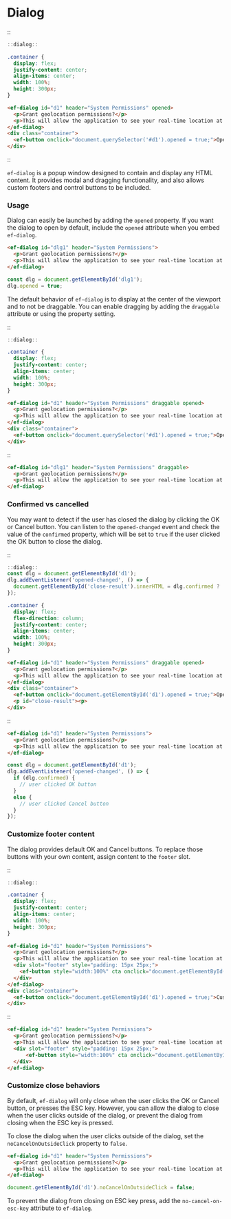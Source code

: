 <!--
type: page
title: Dialog
location: ./elements/dialog
layout: default
-->

# Dialog
::
```javascript
::dialog::
```
```css
.container {
  display: flex;
  justify-content: center;
  align-items: center;
  width: 100%;
  height: 300px;
}
```
```html
<ef-dialog id="d1" header="System Permissions" opened>
  <p>Grant geolocation permissions?</p>
  <p>This will allow the application to see your real-time location at any point in time.</p>
</ef-dialog>
<div class="container">
  <ef-button onclick="document.querySelector('#d1').opened = true;">Open Dialog</ef-button>
</div>
```
::

`ef-dialog` is a popup window designed to contain and display any HTML content. It provides modal and dragging functionality, and also allows custom footers and control buttons to be included.

### Usage

Dialog can easily be launched by adding the `opened` property. If you want the dialog to open by default, include the `opened` attribute when you embed `ef-dialog`.

```html
<ef-dialog id="dlg1" header="System Permissions">
  <p>Grant geolocation permissions?</p>
  <p>This will allow the application to see your real-time location at any point in time.</p>
</ef-dialog>
```
```javascript
const dlg = document.getElementById('dlg1');
dlg.opened = true;
```

The default behavior of `ef-dialog` is to display at the center of the viewport and to not be draggable. You can enable dragging by adding the `draggable` attribute or using the property setting.

::
```javascript
::dialog::
```
```css
.container {
  display: flex;
  justify-content: center;
  align-items: center;
  width: 100%;
  height: 300px;
}
```
```html
<ef-dialog id="d1" header="System Permissions" draggable opened>
  <p>Grant geolocation permissions?</p>
  <p>This will allow the application to see your real-time location at any point in time.</p>
</ef-dialog>
<div class="container">
  <ef-button onclick="document.querySelector('#d1').opened = true;">Open Dialog</ef-button>
</div>
```
::

```html
<ef-dialog id="dlg1" header="System Permissions" draggable>
  <p>Grant geolocation permissions?</p>
  <p>This will allow the application to see your real-time location at any point in time.</p>
</ef-dialog>
```

### Confirmed vs cancelled

You may want to detect if the user has closed the dialog by clicking the OK or Cancel button. You can listen to the `opened-changed` event and check the value of the `confirmed` property, which will be set to `true` if the user clicked the OK button to close the dialog.

::
```javascript
::dialog::
const dlg = document.getElementById('d1');
dlg.addEventListener('opened-changed', () => {
  document.getElementById('close-result').innerHTML = dlg.confirmed ? 'User clicked OK' : 'User clicked Cancel';
});
```
```css
.container {
  display: flex;
  flex-direction: column;
  justify-content: center;
  align-items: center;
  width: 100%;
  height: 300px;
}
```
```html
<ef-dialog id="d1" header="System Permissions" draggable opened>
  <p>Grant geolocation permissions?</p>
  <p>This will allow the application to see your real-time location at any point in time.</p>
</ef-dialog>
<div class="container">
  <ef-button onclick="document.getElementById('d1').opened = true;">Open Dialog</ef-button>
  <p id="close-result"><p>
</div>
```
::

```html
<ef-dialog id="d1" header="System Permissions">
  <p>Grant geolocation permissions?</p>
  <p>This will allow the application to see your real-time location at any point in time.</p>
</ef-dialog>
```
```javascript
const dlg = document.getElementById('d1');
dlg.addEventListener('opened-changed', () => {
  if (dlg.confirmed) {
    // user clicked OK button
  }
  else {
    // user clicked Cancel button
  }
});
```

### Customize footer content

The dialog provides default OK and Cancel buttons. To replace those buttons with your own content, assign content to the `footer` slot.

::
```javascript
::dialog::
```
```css
.container {
  display: flex;
  justify-content: center;
  align-items: center;
  width: 100%;
  height: 300px;
}
```
```html
<ef-dialog id="d1" header="System Permissions">
  <p>Grant geolocation permissions?</p>
  <p>This will allow the application to see your real-time location at any point in time.</p>
  <div slot="footer" style="padding: 15px 25px;">
    <ef-button style="width:100%" cta onclick="document.getElementById('d1').opened = false;">Accept</ef-button>
  </div>
</ef-dialog>
<div class="container">
  <ef-button onclick="document.getElementById('d1').opened = true;">Custom Dialog</ef-button>
</div>
```
::

```html
<ef-dialog id="d1" header="System Permissions">
  <p>Grant geolocation permissions?</p>
  <p>This will allow the application to see your real-time location at any point in time.</p>
  <div slot="footer" style="padding: 15px 25px;">
      <ef-button style="width:100%" cta onclick="document.getElementById('d1').opened = false;">Accept</ef-button>
  </div>
</ef-dialog>
```

### Customize close behaviors

By default, `ef-dialog` will only close when the user clicks the OK or Cancel button, or presses the ESC key. However, you can allow the dialog to close when the user clicks outside of the dialog, or prevent the dialog from closing when the ESC key is pressed.

To close the dialog when the user clicks outside of the dialog, set the `noCancelOnOutsideClick` property to `false`.

```html
<ef-dialog id="d1" header="System Permissions">
  <p>Grant geolocation permissions?</p>
  <p>This will allow the application to see your real-time location at any point in time.</p>
</ef-dialog>
```
```javascript
document.getElementById('d1').noCancelOnOutsideClick = false;
```

To prevent the dialog from closing on ESC key press, add the `no-cancel-on-esc-key` attribute to `ef-dialog`.
